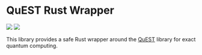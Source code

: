 # QuEST Rust Wrapper

![](https://github.com/drewsilcock/quest-rs/workflows/build/badge.svg) ![](https://docs.rs/quest-rs/badge.svg)

This library provides a safe Rust wrapper around the [QuEST](https://github.com/QuEST-Kit/QuEST) library for exact quantum computing.
